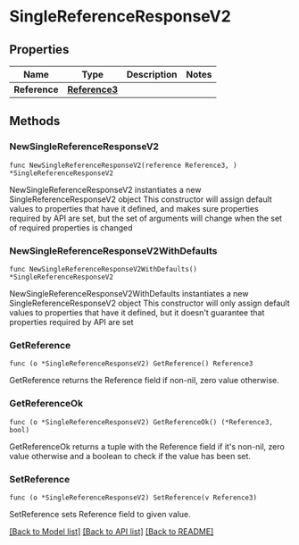 # SingleReferenceResponseV2

## Properties

Name | Type | Description | Notes
------------ | ------------- | ------------- | -------------
**Reference** | [**Reference3**](Reference3.md) |  | 

## Methods

### NewSingleReferenceResponseV2

`func NewSingleReferenceResponseV2(reference Reference3, ) *SingleReferenceResponseV2`

NewSingleReferenceResponseV2 instantiates a new SingleReferenceResponseV2 object
This constructor will assign default values to properties that have it defined,
and makes sure properties required by API are set, but the set of arguments
will change when the set of required properties is changed

### NewSingleReferenceResponseV2WithDefaults

`func NewSingleReferenceResponseV2WithDefaults() *SingleReferenceResponseV2`

NewSingleReferenceResponseV2WithDefaults instantiates a new SingleReferenceResponseV2 object
This constructor will only assign default values to properties that have it defined,
but it doesn't guarantee that properties required by API are set

### GetReference

`func (o *SingleReferenceResponseV2) GetReference() Reference3`

GetReference returns the Reference field if non-nil, zero value otherwise.

### GetReferenceOk

`func (o *SingleReferenceResponseV2) GetReferenceOk() (*Reference3, bool)`

GetReferenceOk returns a tuple with the Reference field if it's non-nil, zero value otherwise
and a boolean to check if the value has been set.

### SetReference

`func (o *SingleReferenceResponseV2) SetReference(v Reference3)`

SetReference sets Reference field to given value.



[[Back to Model list]](../README.md#documentation-for-models) [[Back to API list]](../README.md#documentation-for-api-endpoints) [[Back to README]](../README.md)



